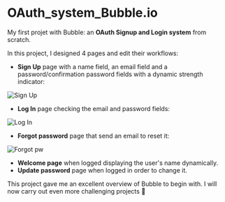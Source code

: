 # OAuth_system_Bubble.io
My first projet with Bubble: an **OAuth Signup and Login system** from scratch.

In this project, I designed 4 pages and edit their workflows:

- **Sign Up** page with a name field, an email field and a password/confirmation password fields with a dynamic strength indicator:

![Sign Up](https://user-images.githubusercontent.com/18213190/229458538-b0e2f511-fb1b-49f2-bf0b-80390e225385.jpg)

- **Log In** page checking the email and password fields:

![Log In](https://user-images.githubusercontent.com/18213190/229463577-fe470540-174e-4a02-b3b8-645903ff667a.jpg)

- **Forgot password** page that send an email to reset it:

![Forgot pw](https://user-images.githubusercontent.com/18213190/229463673-3c7f8708-fa26-436e-8c45-549b0c8d84ee.jpg)

- **Welcome page** when logged displaying the user's name dynamically.
- **Update password** page when logged in order to change it.

This project gave me an excellent overview of Bubble to begin with. I will now carry out even more challenging projects :rocket:
